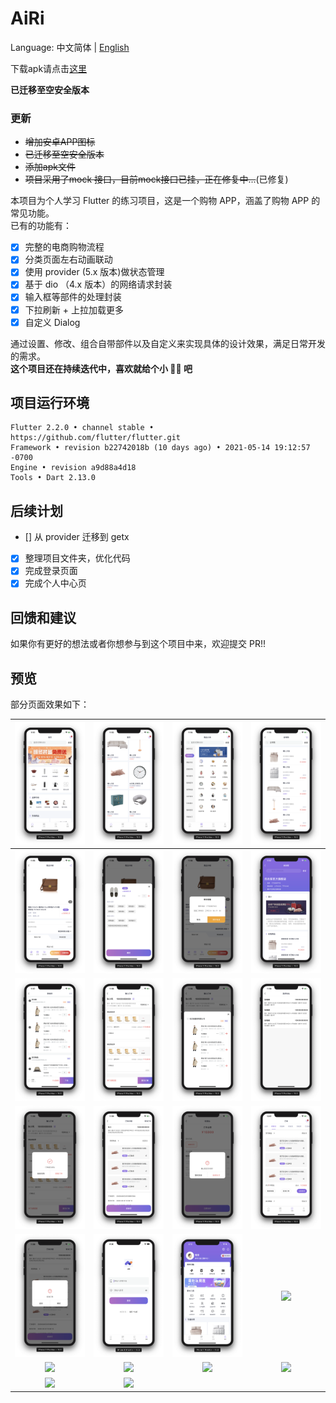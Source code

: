 # AiRi

Language: 中文简体 | [English](README-EN.md)

下载apk请点击[这里](https://github.com/xieyezi/flutter-shopping-AiRi/blob/master/apk/airi.apk?raw=trueg)


<strong> 已迁移至空安全版本 </strong>

### 更新
-  ~~增加安卓APP图标~~
- ~~已迁移至空安全版本~~
- ~~添加apk文件~~
-  ~~项目采用了mock 接口，目前mock接口已挂，正在修复中...~~(已修复)


本项目为个人学习 Flutter 的练习项目，这是一个购物 APP，涵盖了购物 APP 的常见功能。  
已有的功能有：

- [x] 完整的电商购物流程
- [x] 分类页面左右动画联动
- [x] 使用 provider (5.x 版本)做状态管理
- [x] 基于 dio （4.x 版本）的网络请求封装
- [x] 输入框等部件的处理封装
- [x] 下拉刷新 + 上拉加载更多
- [x] 自定义 Dialog

通过设置、修改、组合自带部件以及自定义来实现具体的设计效果，满足日常开发的需求。  
**这个项目还在持续迭代中，喜欢就给个小 🌟🌟 吧**

## 项目运行环境

```
Flutter 2.2.0 • channel stable • https://github.com/flutter/flutter.git
Framework • revision b22742018b (10 days ago) • 2021-05-14 19:12:57 -0700
Engine • revision a9d88a4d18
Tools • Dart 2.13.0
```

## 后续计划
- [] 从 provider 迁移到 getx
- [x] 整理项目文件夹，优化代码
- [x] 完成登录页面
- [x] 完成个人中心页

## 回馈和建议

如果你有更好的想法或者你想参与到这个项目中来，欢迎提交 PR!!

## 预览

部分页面效果如下：

| ![](./screenshot/Screenshot_1.png)  | ![](./screenshot/Screenshot_2.png)  | ![](./screenshot/Screenshot_3.png)  | ![](./screenshot/Screenshot_4.png)  |
| :---------------------------------: | :---------------------------------: | :---------------------------------: | :---------------------------------: |
| ![](./screenshot/Screenshot_5.png)  | ![](./screenshot/Screenshot_6.png)  | ![](./screenshot/Screenshot_7.png)  | ![](./screenshot/Screenshot_8.png)  |
| ![](./screenshot/Screenshot_9.png)  | ![](./screenshot/Screenshot_10.png) | ![](./screenshot/Screenshot_11.png) | ![](./screenshot/Screenshot_12.png) |
| ![](./screenshot/Screenshot_13.png) | ![](./screenshot/Screenshot_14.png) | ![](./screenshot/Screenshot_17.png) | ![](./screenshot/Screenshot_18.png) |
| ![](./screenshot/Screenshot_15.png) | ![](./screenshot/Screenshot_19.png) | ![](./screenshot/Screenshot_20.png) | ![](./screenshot/Screenshot_21.png) |
| ![](./screenshot/Screenshot_22.jpg) | ![](./screenshot/Screenshot_23.jpg) | ![](./screenshot/Screenshot_24.jpg) | ![](./screenshot/Screenshot_25.jpg) |
| ![](./screenshot/Screenshot_26.jpg) | ![](./screenshot/Screenshot_27.jpg) |                                     |                                     |
